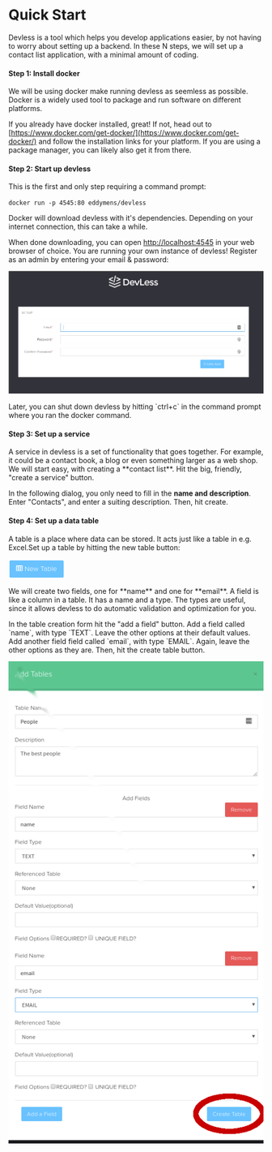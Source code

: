 # Quick Start 

Devless is a tool which helps you develop applications easier, by not having to worry about setting up a backend. In these N steps, we will set up a contact list application, with a minimal amount of coding. 

#### Step 1: Install docker

We will be using docker make running devless as seemless as possible. Docker is a widely used tool to package and run software on different platforms.

If you already have docker installed, great! If not, head out to [https://www.docker.com/get-docker/](https://www.docker.com/get-docker/) and follow the installation links for your platform. If you are using a package manager, you can likely also get it from there.

#### Step 2: Start up devless

This is the first and only step requiring a command prompt:

`docker run -p 4545:80 eddymens/devless`

Docker will download devless with it's dependencies. Depending on your internet connection, this can take a while.

When done downloading, you can open [http://localhost:4545](http://localhost:4545) in your web browser of choice. You are running your own instance of devless! Register as an admin by entering your email & password:

![](/assets/signin.png)

Later, you can shut down devless by hitting \`ctrl+c\` in the command prompt where you ran the docker command.

#### Step 3: Set up a service 

A service in devless is a set of functionality that goes together. For example, it could be a contact book, a blog or even something larger as a web shop. We will start easy, with creating a \*\*contact list\*\*. Hit the big, friendly, "create a service" button.

In the following dialog, you only need to fill in the **name and description**. Enter "Contacts", and enter a suiting description. Then, hit create.

#### Step 4: Set up a data table

A table is a place where data can be stored. It acts just like a table in e.g. Excel.Set up a table by hitting the new table button:

![](/assets/new_table_button.png)

We will create two fields, one for \*\*name\*\* and one for \*\*email\*\*. A field is like a column in a table. It has a name and a type. The types are useful, since it allows devless to do automatic validation and optimization for you.

In the table creation form hit the "add a field" button. Add a field called \`name\`, with type \`TEXT\`. Leave the other options at their default values. Add another field field called \`email\`, with type \`EMAIL\`. Again, leave the other options as they are. Then, hit the create table button.

![](/assets/create_table.png)



